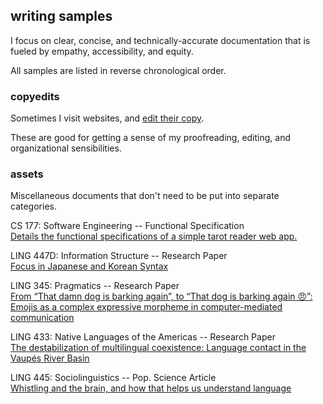## writing samples

I focus on clear, concise, and technically-accurate documentation that is fueled by empathy, accessibility, and equity.

All samples are listed in reverse chronological order.

### copyedits

Sometimes I visit websites, and [edit their copy](copyedits/README.md).

These are good for getting a sense of my proofreading, editing, and organizational sensibilities.

### assets

Miscellaneous documents that don't need to be put into separate categories.

CS 177: Software Engineering  --  Functional Specification  
[Details the functional specifications of a simple tarot reader web app.](../assets/cs177-funspec.pdf)    

LING 447D: Information Structure -- Research Paper  
[Focus in Japanese and Korean Syntax](../assets/ling447-finalpaper.pdf)  

LING 345: Pragmatics -- Research Paper  
[From “That damn dog is barking again”, to “That dog is barking again 😠”:  
Emojis as a complex expressive morpheme in computer-mediated communication](../assets/ling345-finalpaper.pdf)  

LING 433: Native Languages of the Americas -- Research Paper  
[The destabilization of multilingual coexistence: Language contact in the Vaupés River Basin](../assets/ling433-finalpaper.pdf)  

LING 445: Sociolinguistics -- Pop. Science Article  
[Whistling and the brain, and how that helps us understand language](../assets/ling445-article.pdf)  
